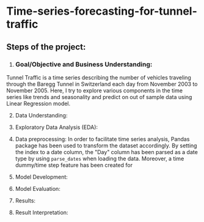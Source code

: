 # Time-series-forecasting-for-tunnel-traffic

## Steps of the project:
1. ### Goal/Objective and Business Understanding:
Tunnel Traffic is a time series describing the number of vehicles traveling through the Baregg Tunnel in Switzerland each day from November 2003 to November 2005. Here, I try to explore various components in the time series like trends and seasonality and predict on out of sample data using Linear Regression model.

2. Data Understanding: 
3. Exploratory Data Analysis (EDA): 

4. Data preprocessing: In order to facilitate time series analysis, Pandas package has been used to transform the dataset accordingly. By setting the index to a date
column, the "Day" column has been parsed as a date type by using `parse_dates` when loading the data. Moreover, a time dummy/time step feature has been created for 

5. Model Development: 
6. Model Evaluation: 
7. Results:
8. Result Interpretation:
